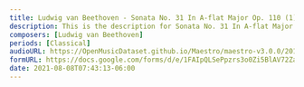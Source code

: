 ```yaml
---
title: Ludwig van Beethoven - Sonata No. 31 In A-flat Major Op. 110 (1)
description: This is the description for Sonata No. 31 In A-flat Major Op. 110 by Ludwig van Beethoven
composers: [Ludwig van Beethoven]
periods: [Classical]
audioURL: https://OpenMusicDataset.github.io/Maestro/maestro-v3.0.0/2018/MIDI-Unprocessed_Recital17-19_MID--AUDIO_19_R1_2018_wav--2.midi
formURL: https://docs.google.com/forms/d/e/1FAIpQLSePpzrs3o0Zi5BlAV72ZaTrm0KInpibtcXETyrn0VfXRZK-ow/viewform
date: 2021-08-08T07:43:13-06:00
---
```

